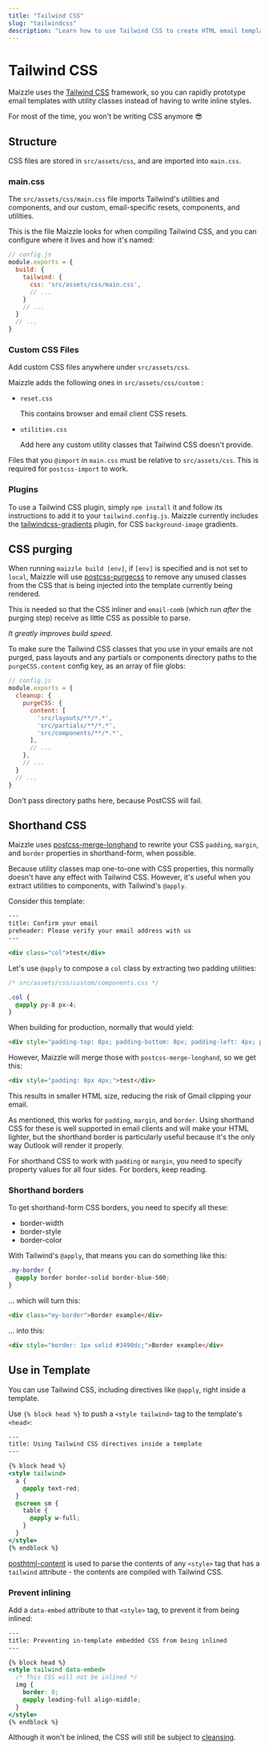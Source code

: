 ```yaml
---
title: "Tailwind CSS"
slug: "tailwindcss"
description: "Learn how to use Tailwind CSS to create HTML email templates with CSS utility classes"
---
```


# Tailwind CSS

Maizzle uses the [Tailwind CSS](https://tailwindcss.com) framework, so you can rapidly prototype email templates with utility classes instead of having to write inline styles.

For most of the time, you won't be writing CSS anymore 😎

## Structure

CSS files are stored in `src/assets/css`, and are imported into `main.css`.

### main.css

The `src/assets/css/main.css` file imports Tailwind's utilities and components, and our custom, email-specific resets, components, and utilities.

This is the file Maizzle looks for when compiling Tailwind CSS, and you can configure where it lives and how it's named:

```js
// config.js
module.exports = {
  build: {
    tailwind: {
      css: 'src/assets/css/main.css',
      // ...
    }
    // ...
  }
  // ...
}
```

### Custom CSS Files

Add custom CSS files anywhere under `src/assets/css`.

Maizzle adds the following ones in `src/assets/css/custom` :

- `reset.css`

  This contains browser and email client CSS resets.

- `utilities.css`

  Add here any custom utility classes that Tailwind CSS doesn't provide.

<div class="bg-gray-100 border-l-4 border-gradient-b-orange-dark p-4 mb-4 text-md" role="alert">
  <div class="text-gray-600">Files that you <code class="shiki-inline">@import</code> in <code class="shiki-inline">main.css</code> must be relative to <code class="shiki-inline">src/assets/css</code>. This is required for <code class="shiki-inline">postcss-import</code> to work.</div>
</div>

### Plugins

To use a Tailwind CSS plugin, simply `npm install` it and follow its instructions to add it to your `tailwind.config.js`.
Maizzle currently includes the [tailwindcss-gradients](https://www.npmjs.com/package/tailwindcss-gradients) plugin, for CSS `background-image` gradients.


## CSS purging

When running `maizzle build [env]`, if `[env]` is specified and is not set to `local`, Maizzle will use [postcss-purgecss](https://github.com/FullHuman/postcss-purgecss) to remove any unused classes from the CSS that is being injected into the template currently being rendered.

This is needed so that the CSS inliner and `email-comb` (which run _after_ the purging step) receive as little CSS as possible to parse. 

_It greatly improves build speed._

To make sure the Tailwind CSS classes that you use in your emails are not purged, pass layouts and any partials or components directory paths to the `purgeCSS.content` config key, as an array of file globs:

```js
// config.js
module.exports = {
  cleanup: {
    purgeCSS: {
      content: [
        'src/layouts/**/*.*',
        'src/partials/**/*.*',
        'src/components/**/*.*',
      ],
      // ...
    },
    // ...
  }
  // ...
}
```

<div class="bg-gray-100 border-l-4 border-gradient-b-orange-dark p-4 mb-4 text-md" role="alert">
  <div class="text-gray-600">Don't pass directory paths here, because PostCSS will fail.</div>
</div>

## Shorthand CSS

Maizzle uses [postcss-merge-longhand](https://github.com/cssnano/cssnano/tree/master/packages/postcss-merge-longhand) to rewrite your CSS `padding`, `margin`, and `border` properties in shorthand-form, when possible.

Because utility classes map one-to-one with CSS properties, this normally doesn't have any effect with Tailwind CSS. However, it's useful when you extract utilities to components, with Tailwind's `@apply`.

Consider this template:

```handlebars
---
title: Confirm your email
preheader: Please verify your email address with us
---

<div class="col">test</div>
```

Let's use `@apply` to compose a `col` class by  extracting two padding utilities: 

```css
/* src/assets/css/custom/components.css */

.col {
  @apply py-8 px-4;
}
```

When building for production, normally that would yield:

```html
<div style="padding-top: 8px; padding-bottom: 8px; padding-left: 4px; padding-right: 4px;">test</div>
```

However, Maizzle will merge those with `postcss-merge-longhand`, so we get this:

```html
<div style="padding: 8px 4px;">test</div>
```

This results in smaller HTML size, reducing the risk of Gmail clipping your email.

As mentioned, this works for `padding`, `margin`, and `border`. Using shorthand CSS for these is well supported in email clients and will make your HTML lighter, but the shorthand border is particularly useful because it's the only way Outlook will render it properly.

<div class="bg-gray-100 border-l-4 border-gradient-b-ocean-light p-4 mb-4 text-md" role="alert">
  <div class="text-gray-600">For shorthand CSS to work with <code class="shiki-inline">padding</code> or <code class="shiki-inline">margin</code>, you need to specify property values for all four sides. For borders, keep reading.</div>
</div>

### Shorthand borders

To get shorthand-form CSS borders, you need to specify all these:

- border-width
- border-style
- border-color

With Tailwind's `@apply`, that means you can do something like this:

```css
.my-border {
  @apply border border-solid border-blue-500;
}
```

... which will turn this:

```html
<div class="my-border">Border example</div>
```

... into this:

```html
<div style="border: 1px solid #3490dc;">Border example</div>
```

## Use in Template

You can use Tailwind CSS, including directives like `@apply`, right inside a template.

Use `{% block head %}` to push a `<style tailwind>` tag to the template's `<head>`:

```handlebars
---
title: Using Tailwind CSS directives inside a template
---

{% block head %}
<style tailwind>
  a {
    @apply text-red;
  }
  @screen sm {
    table { 
      @apply w-full;
    }
  }
</style>
{% endblock %}
```

[posthtml-content](https://github.com/posthtml/posthtml-content) is used to parse the contents of any `<style>` tag that has a `tailwind` attribute - the contents are compiled with Tailwind CSS.

### Prevent inlining

Add a `data-embed` attribute to that `<style>` tag, to prevent it from being inlined:

```handlebars
---
title: Preventing in-template embedded CSS from being inlined
---

{% block head %}
<style tailwind data-embed>
  /* This CSS will not be inlined */
  img {
    border: 0;
    @apply leading-full align-middle;
  }
</style>
{% endblock %}
```

<div class="bg-gray-100 border-l-4 border-gradient-b-ocean-light p-4 mb-4 text-md" role="alert">
  <div class="text-gray-600">Although it won't be inlined, the CSS will still be subject to <a href="/docs/code-cleanup/#removeunusedcss">cleansing</a>.</div>
</div>
